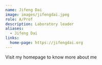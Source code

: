 ```yaml
---
name: Jifeng Dai
image: images/jifengdai.jpeg
role: A/Prof
description: Laboratory leader
aliases:
  - Jifeng Dai
links:
  home-page: https://jifengdai.org
---
```


Visit my homepage to know more about me